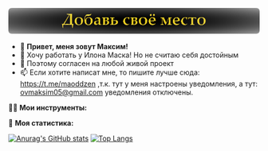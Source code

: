 [![Mesto-Banner](./media/mesto-banner.png)](https://mycodetherapy.github.io/mesto/index.html)

- 👋 **Привет, меня зовут Максим!**
- :rocket: Хочу работать у Илона Маска! Но не считаю себя достойным
- :juggling_person: Поэтому согласен на любой живой проект
- 📫 Если хотите написат мне, то пишите лучше сюда: https://t.me/maoddzen ,т.к. тут у меня настроены уведомления, а тут: ovmaksim05@gmail.com уведомления отключены.

:mechanic: **Мои инструменты:**

:rofl: **Моя статистика:**

[![Anurag's GitHub stats](https://github-readme-stats.vercel.app/api?username=mycodetherapy)](https://github.com/anuraghazra/github-readme-stats)
[![Top Langs](https://github-readme-stats.vercel.app/api/top-langs/?username=mycodetherapy)](https://github.com/anuraghazra/github-readme-stats)

<!---
mycodetherapy/mycodetherapy is a ✨ special ✨ repository because its `README.md` (this file) appears on your GitHub profile.
You can click the Preview link to take a look at your changes.
--->
